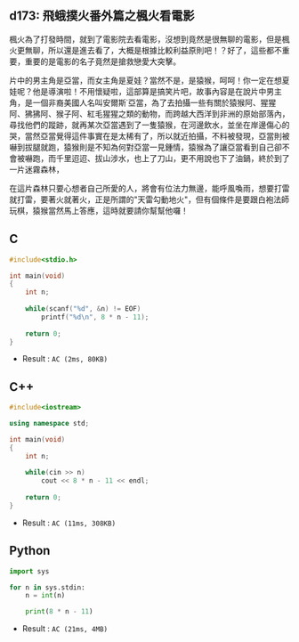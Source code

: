 ## d173: 飛蛾撲火番外篇之楓火看電影
楓火為了打發時間，就到了電影院去看電影，沒想到竟然是很無聊的電影，但是楓火更無聊，所以還是進去看了，大概是根據比較利益原則吧！？好了，這些都不重要，重要的是電影的名子竟然是搶救戀愛大突擊。

片中的男主角是亞當，而女主角是夏娃？當然不是，是猿猴，呵呵！你一定在想夏娃呢？他是導演啦！不用懷疑啦，這部算是搞笑片吧，故事內容是在說片中男主角，是一個非裔美國人名叫安爾斯˙亞當，為了去拍攝一些有關於猿猴阿、猩猩阿、狒狒阿、猴子阿、紅毛猩猩之類的動物，而跨越大西洋到非洲的原始部落內，尋找他們的蹤跡，就再某次亞當遇到了一隻猿猴，在河邊飲水，並坐在岸邊傷心的哭，當然亞當覺得這件事實在是太稀有了，所以就近拍攝，不料被發現，亞當則被嚇到拔腿就跑，猿猴則是不知為何對亞當一見鍾情，猿猴為了讓亞當看到自己卻不會被嚇跑，而千里迢迢、拔山涉水，也上了刀山，更不用說也下了油鍋，終於到了一片迷霧森林，

在這片森林只要心想者自己所愛的人，將會有位法力無邊，能呼風喚雨，想要打雷就打雷，要著火就著火，正是所謂的"天雷勾動地火"，但有個條件是要跟白袍法師玩棋，猿猴當然馬上答應，這時就要請你幫幫他囉！


## C
```C
#include<stdio.h>

int main(void)
{
	int n;
	
	while(scanf("%d", &n) != EOF)
		printf("%d\n", 8 * n - 11);
	
	return 0;
}
```
 * Result : `AC (2ms, 80KB)`

## C++
```C++
#include<iostream>

using namespace std;

int main(void)
{
	int n;
	
	while(cin >> n)
		cout << 8 * n - 11 << endl;
	
	return 0;
}
```
 * Result : `AC (11ms, 308KB)`

## Python
```python
import sys

for n in sys.stdin:
    n = int(n)

    print(8 * n - 11)
```
 * Result : `AC (21ms, 4MB)`
